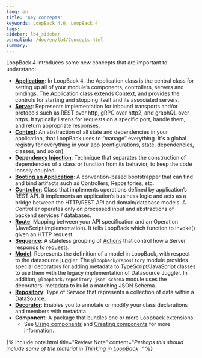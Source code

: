 ```yaml
---
lang: en
title: 'Key concepts'
keywords: LoopBack 4.0, LoopBack 4
tags:
sidebar: lb4_sidebar
permalink: /doc/en/lb4/Concepts.html
summary:
---
```


LoopBack 4 introduces some new concepts that are important to understand:

* [**Application**](Application.html): In LoopBack 4, the Application class is
  the central class for setting up all of your module’s components, controllers,
  servers and bindings. The Application class extends [Context](Context.html), and
  provides the controls for starting and stopping itself and its associated
  servers.
* [**Server**](Server.html): Represents implementation for inbound transports and/or protocols such as REST over http, gRPC over http2, and graphQL over https. It typically listens for requests on a specific port, handle them, and return appropriate responses.
* [**Context**](Context.html): An abstraction of all state and dependencies in your application, that LoopBack uses to “manage” everything. It's a global registry for everything in your app (configurations, state, dependencies, classes, and so on).
* [**Dependency Injection**](Dependency-injection.html): Technique that separates the construction of dependencies of a class or function from its behavior, to keep the code loosely coupled.
* [**Booting an Application**](Booting-an-Application.html): A convention-based
  bootstrapper that can find and bind artifacts such as Controllers, Repositories, etc.
* [**Controller**](Controllers.html): Class that implements operations defined by application’s REST API. It implements an application’s business logic and acts as a bridge between the HTTP/REST API and domain/database models. A Controller operates only on processed input and abstractions of backend services / databases.
* [**Route**](Routes.html): Mapping between your API specification and an Operation (JavaScript implementation). It tells LoopBack which function to invoke() given an HTTP request.
* [**Sequence**](Sequence.html): A stateless grouping of [Actions](Sequence.html#actions) that control how a Server responds to requests.
* [**Model**](Model.html): Represents the definition of a model in LoopBack, with respect to the datasource juggler. The `@loopback/repository` module provides special decorators for adding metadata to TypeScript/JavaScript classes to use them with the legacy implementation of Datasource Juggler. In addition, `@loopback/repository-json-schema` module uses the decorators' metadata to build a matching JSON Schema.
* [**Repository**](Repositories.html): Type of Service that represents a collection of data within a DataSource.
* [**Decorator**](Decorators.html): Enables you to annotate or modify your class declarations and members with metadata.
* **Component**: A package that bundles one or more Loopback extensions.
  * See [Using components](Using-components.html) and [Creating components](Creating-components.html) for more information.

{% include note.html title="Review Note" content="_Perhaps this should include some of the material in <a href='Thinking-in-LoopBack.html'> Thinking in LoopBack</a>_.
" %}
